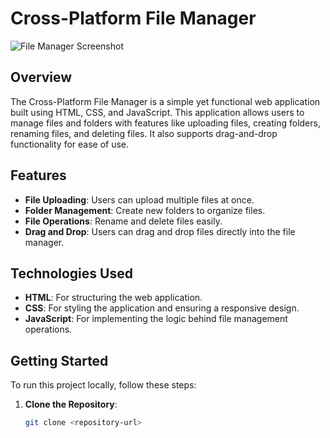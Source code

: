 # Cross-Platform File Manager

![File Manager Screenshot](assets/screenshot.png)

## Overview
The Cross-Platform File Manager is a simple yet functional web application built using HTML, CSS, and JavaScript. This application allows users to manage files and folders with features like uploading files, creating folders, renaming files, and deleting files. It also supports drag-and-drop functionality for ease of use.

## Features
- **File Uploading**: Users can upload multiple files at once.
- **Folder Management**: Create new folders to organize files.
- **File Operations**: Rename and delete files easily.
- **Drag and Drop**: Users can drag and drop files directly into the file manager.

## Technologies Used
- **HTML**: For structuring the web application.
- **CSS**: For styling the application and ensuring a responsive design.
- **JavaScript**: For implementing the logic behind file management operations.

## Getting Started
To run this project locally, follow these steps:

1. **Clone the Repository**: 
   ```bash
   git clone <repository-url>
